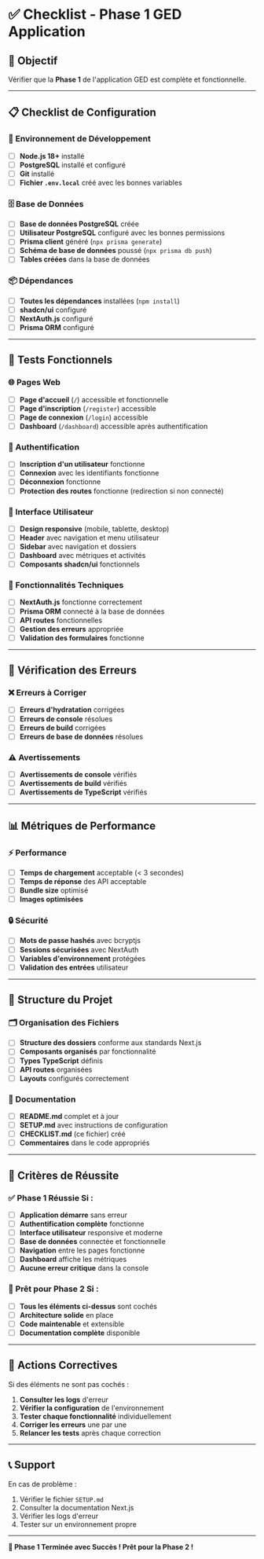 # ✅ Checklist - Phase 1 GED Application

## 🎯 Objectif
Vérifier que la **Phase 1** de l'application GED est complète et fonctionnelle.

---

## 📋 Checklist de Configuration

### 🔧 Environnement de Développement
- [ ] **Node.js 18+** installé
- [ ] **PostgreSQL** installé et configuré
- [ ] **Git** installé
- [ ] **Fichier `.env.local`** créé avec les bonnes variables

### 🗄️ Base de Données
- [ ] **Base de données PostgreSQL** créée
- [ ] **Utilisateur PostgreSQL** configuré avec les bonnes permissions
- [ ] **Prisma client** généré (`npx prisma generate`)
- [ ] **Schéma de base de données** poussé (`npx prisma db push`)
- [ ] **Tables créées** dans la base de données

### 📦 Dépendances
- [ ] **Toutes les dépendances** installées (`npm install`)
- [ ] **shadcn/ui** configuré
- [ ] **NextAuth.js** configuré
- [ ] **Prisma ORM** configuré

---

## 🧪 Tests Fonctionnels

### 🌐 Pages Web
- [ ] **Page d'accueil** (`/`) accessible et fonctionnelle
- [ ] **Page d'inscription** (`/register`) accessible
- [ ] **Page de connexion** (`/login`) accessible
- [ ] **Dashboard** (`/dashboard`) accessible après authentification

### 🔐 Authentification
- [ ] **Inscription d'un utilisateur** fonctionne
- [ ] **Connexion** avec les identifiants fonctionne
- [ ] **Déconnexion** fonctionne
- [ ] **Protection des routes** fonctionne (redirection si non connecté)

### 🎨 Interface Utilisateur
- [ ] **Design responsive** (mobile, tablette, desktop)
- [ ] **Header** avec navigation et menu utilisateur
- [ ] **Sidebar** avec navigation et dossiers
- [ ] **Dashboard** avec métriques et activités
- [ ] **Composants shadcn/ui** fonctionnels

### 🔧 Fonctionnalités Techniques
- [ ] **NextAuth.js** fonctionne correctement
- [ ] **Prisma ORM** connecté à la base de données
- [ ] **API routes** fonctionnelles
- [ ] **Gestion des erreurs** appropriée
- [ ] **Validation des formulaires** fonctionne

---

## 🚨 Vérification des Erreurs

### ❌ Erreurs à Corriger
- [ ] **Erreurs d'hydratation** corrigées
- [ ] **Erreurs de console** résolues
- [ ] **Erreurs de build** corrigées
- [ ] **Erreurs de base de données** résolues

### ⚠️ Avertissements
- [ ] **Avertissements de console** vérifiés
- [ ] **Avertissements de build** vérifiés
- [ ] **Avertissements de TypeScript** vérifiés

---

## 📊 Métriques de Performance

### ⚡ Performance
- [ ] **Temps de chargement** acceptable (< 3 secondes)
- [ ] **Temps de réponse** des API acceptable
- [ ] **Bundle size** optimisé
- [ ] **Images optimisées**

### 🔒 Sécurité
- [ ] **Mots de passe hashés** avec bcryptjs
- [ ] **Sessions sécurisées** avec NextAuth
- [ ] **Variables d'environnement** protégées
- [ ] **Validation des entrées** utilisateur

---

## 📁 Structure du Projet

### 🗂️ Organisation des Fichiers
- [ ] **Structure des dossiers** conforme aux standards Next.js
- [ ] **Composants organisés** par fonctionnalité
- [ ] **Types TypeScript** définis
- [ ] **API routes** organisées
- [ ] **Layouts** configurés correctement

### 📝 Documentation
- [ ] **README.md** complet et à jour
- [ ] **SETUP.md** avec instructions de configuration
- [ ] **CHECKLIST.md** (ce fichier) créé
- [ ] **Commentaires** dans le code appropriés

---

## 🎯 Critères de Réussite

### ✅ Phase 1 Réussie Si :
- [ ] **Application démarre** sans erreur
- [ ] **Authentification complète** fonctionne
- [ ] **Interface utilisateur** responsive et moderne
- [ ] **Base de données** connectée et fonctionnelle
- [ ] **Navigation** entre les pages fonctionne
- [ ] **Dashboard** affiche les métriques
- [ ] **Aucune erreur critique** dans la console

### 🚀 Prêt pour Phase 2 Si :
- [ ] **Tous les éléments ci-dessus** sont cochés
- [ ] **Architecture solide** en place
- [ ] **Code maintenable** et extensible
- [ ] **Documentation complète** disponible

---

## 🔄 Actions Correctives

Si des éléments ne sont pas cochés :

1. **Consulter les logs** d'erreur
2. **Vérifier la configuration** de l'environnement
3. **Tester chaque fonctionnalité** individuellement
4. **Corriger les erreurs** une par une
5. **Relancer les tests** après chaque correction

---

## 📞 Support

En cas de problème :
1. Vérifier le fichier `SETUP.md`
2. Consulter la documentation Next.js
3. Vérifier les logs d'erreur
4. Tester sur un environnement propre

---

**🎉 Phase 1 Terminée avec Succès ! Prêt pour la Phase 2 !**
